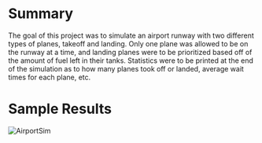 # Summary
  The goal of this project was to simulate an airport runway with two different types of planes, takeoff and landing. Only one plane was
  allowed to be on the runway at a time, and landing planes were to be prioritized based off of the amount of fuel left in their tanks. 
  Statistics were to be printed at the end of the simulation as to how many planes took off or landed, average wait times for each plane,
  etc.
  
  # Sample Results
  
  ![AirportSim](https://user-images.githubusercontent.com/48270610/96515059-7e74d380-1219-11eb-98bf-15a26b7f819b.PNG)
